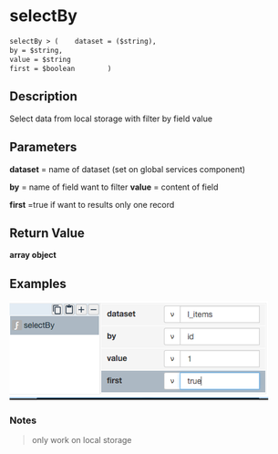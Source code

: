 # selectBy

	selectBy > (	dataset = ($string),
	by = $string,
	value = $string
	first = $boolean		)

## Description

Select data from local storage with filter by field value

## Parameters

**dataset** = name of dataset (set on global services component)

**by** = name of field want to filter
**value** = content of field

**first** =true if want to results only one record

		
		
## Return Value

**array object**

## Examples

![](selectBy.png?raw=true)


### Notes
> only work on local storage